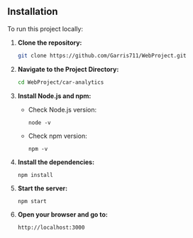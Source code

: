 ## Installation

To run this project locally:

1. **Clone the repository:**
    ```bash
    git clone https://github.com/Garris711/WebProject.git
    ```

2. **Navigate to the Project Directory:**
    ```bash
    cd WebProject/car-analytics
    ```

3. **Install Node.js and npm:**
    - Check Node.js version:
      ```
      node -v
      ```
    - Check npm version:
      ```
      npm -v 
      ```

4. **Install the dependencies:**
    ```
    npm install
    ```

5. **Start the server:**
    ```bash
    npm start
    ```

6. **Open your browser and go to:**
    ```
    http://localhost:3000
    ```